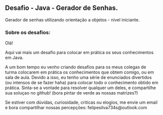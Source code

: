 ## Desafio - Java - Gerador de Senhas.
Gerador de senhas utilizando orientação a objetos - nivel iniciante.

### Sobre os desafios: 

<p> 
Olá!
</p>

<p>Aqui vai mais um desafio para colocar em prática os seus conhecimentos em Java. </p>
<p>A um bom tempo eu venho criando desafios para os meus colegas de turma colocarem em prática os conhecimentos que obtem comigo, ou em sala de aula. Devido a isso, eu tenho uma série de enunciados divertidos (ou intensos de se fazer haha) para colocar todo o conhecimento obtido em prática. Sinta-se a vontade para resolver qualquer um deles, e compartilhe sua soluçao no github! (bora pintar de verde as nossas matrizes?) </p>
<p>Se estiver com dúvidas, curiosidade, criticas ou elogios, me envie um email e bora compartilhar nossas percepções: felipesilva734s@outlook.com</p>